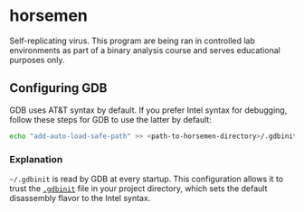 # horsemen
Self-replicating virus. This program are being ran in controlled lab environments as part of a binary analysis course and serves educational purposes only.
## Configuring GDB
GDB uses AT&T syntax by default. If you prefer Intel syntax for debugging, follow these steps for GDB to use the latter by default:
```sh
echo "add-auto-load-safe-path" >> <path-to-horsemen-directory>/.gdbinit
```
### Explanation
`~/.gdbinit` is read by GDB at every startup. This configuration allows it to trust the [`.gdbinit`](.gdbinit) file in your project directory, which sets the default disassembly flavor to the Intel syntax.
